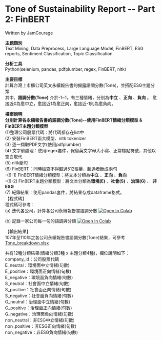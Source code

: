 # Tone of Sustainability Report -- Part 2: FinBERT
Written by JamCourage                    

**主題類別**            
Text Mining, Data Preprocess, Large Language Model, FinBERT, ESG reports, Sentiment Classification, Topic Classification         

**分析工具**      
Python(selenium, pandas, pdfplumber, regex, FinBERT, nltk)

**主要目標**      
計算台灣上市櫃公司英文永續報告書的揭露語調分數(Tone)，並搭配ESG主題分類           
其中，**語調分數(Tone)** 介於-1~1，有三種情緒，分別為**中立** 、**正向** 、**負向** 。
愈接近0為愈中立，愈接近1為愈正向，愈接近-1則為愈負向。     

**檔案說明**                   
**分別計算各永續報告書的語調分數(Tone)--使用FinBERT情緒分類模型 & FinBERT主題分類模型**        
   (1)整理公司股票代碼：將代碼都存在list中      
   (2) 安裝FinBERT兩大模型、nltk tokenizer      
   (3) 逐一擷取PDF文字(使用pdfplumber)       
   (4) 文字前處理：使用regex套件，保留英文字母大小寫、正常標點符號，其他以空白取代           
   (5) nltk斷句        
   (6) FinBERT：同時檢查不得超過512張量，超過者斷成兩句   
       -(6-1) FinBERT情緒分類模型：將文本分類為**中立** 、**正向** 、**負向**           
       -(6-2) FinBERT主題分類模型：將文本分類為**環境(E)** 、**社會(S)** 、**治理(G)** 、 **非ESG**     	   
   (7) 紀錄結果：使用pandas套件，將結果存成dataframe格式。                
   【程式碼】            
   程式碼可參考：           
   (a) 迭代各公司，計算各公司永續報告書語調分數 [![Open In Colab](https://colab.research.google.com/assets/colab-badge.svg)](https://colab.research.google.com/github/JamCourage/Tone-of-Sustainability-Report/blob/main/2.%20FinBERT_calculate%20tone/crawler_finbert.ipynb)                  
                             
   (b) 記錄一家公司每一句的語調與分類  [![Open In Colab](https://colab.research.google.com/assets/colab-badge.svg)](https://colab.research.google.com/github/JamCourage/Tone-of-Sustainability-Report/blob/main/2.%20FinBERT_calculate%20tone/crawler_finbert_for_one.ipynb)            
                       
   【輸出結果】              
   107年至110年之各公司永續報告書語調分數(Tone)結果，可參考[Tone_breakdown.xlsx](Tone_breakdown.xlsx)                       
   
   共有12種分類結果(情緒分類3種 x 主題分類4種)，欄位說明如下：             
   company_id：公司股票代碼       
   E_neutral：環境面中立情緒(句數)         
   E_positive：環境面正向情緒(句數)              
   E_negative：環境面負向情緒(句數)              
   S_neutral：社會面中立情緒(句數)               
   S_positive：社會面正向情緒(句數)                
   S_negative：社會面負向情緒(句數)                
   G_neutral：治理面中立情緒(句數)                
   G_positive：治理面正向情緒(句數)                 
   G_negative：治理面負向情緒(句數)                 
   non_neutral：非ESG中立情緒(句數)                 
   non_positive：非ESG正向情緒(句數)                  
   non_negative：非ESG負向情緒(句數)                 

